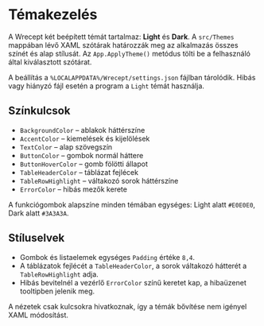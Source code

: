 # Témakezelés

A Wrecept két beépített témát tartalmaz: **Light** és **Dark**. A `src/Themes` mappában lévő XAML szótárak határozzák meg az alkalmazás összes színét és alap stílusát. Az `App.ApplyTheme()` metódus tölti be a felhasználó által kiválasztott szótárat.

A beállítás a `%LOCALAPPDATA%/Wrecept/settings.json` fájlban tárolódik. Hibás vagy hiányzó fájl esetén a program a `Light` témát használja.

## Színkulcsok
- `BackgroundColor` – ablakok háttérszíne
- `AccentColor` – kiemelések és kijelölések
- `TextColor` – alap szövegszín
- `ButtonColor` – gombok normál háttere
- `ButtonHoverColor` – gomb fölötti állapot
- `TableHeaderColor` – táblázat fejlécek
- `TableRowHighlight` – váltakozó sorok háttérszíne
- `ErrorColor` – hibás mezők kerete

A funkciógombok alapszíne minden témában egységes: Light alatt `#E0E0E0`, Dark alatt `#3A3A3A`.

## Stíluselvek
- Gombok és listaelemek egységes `Padding` értéke `8,4`.
- A táblázatok fejlécét a `TableHeaderColor`, a sorok váltakozó hátterét a `TableRowHighlight` adja.
- Hibás bevitelnél a vezérlő `ErrorColor` színű keretet kap, a hibaüzenet tooltipben jelenik meg.

A nézetek csak kulcsokra hivatkoznak, így a témák bővítése nem igényel XAML módosítást.
